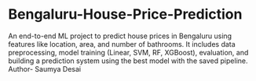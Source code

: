# Bengaluru-House-Price-Prediction
An end-to-end ML project to predict house prices in Bengaluru using features like location, area, and number of bathrooms. It includes data preprocessing, model training (Linear, SVM, RF, XGBoost), evaluation, and building a prediction system using the best model with the saved pipeline.
<br>
Author- Saumya Desai
